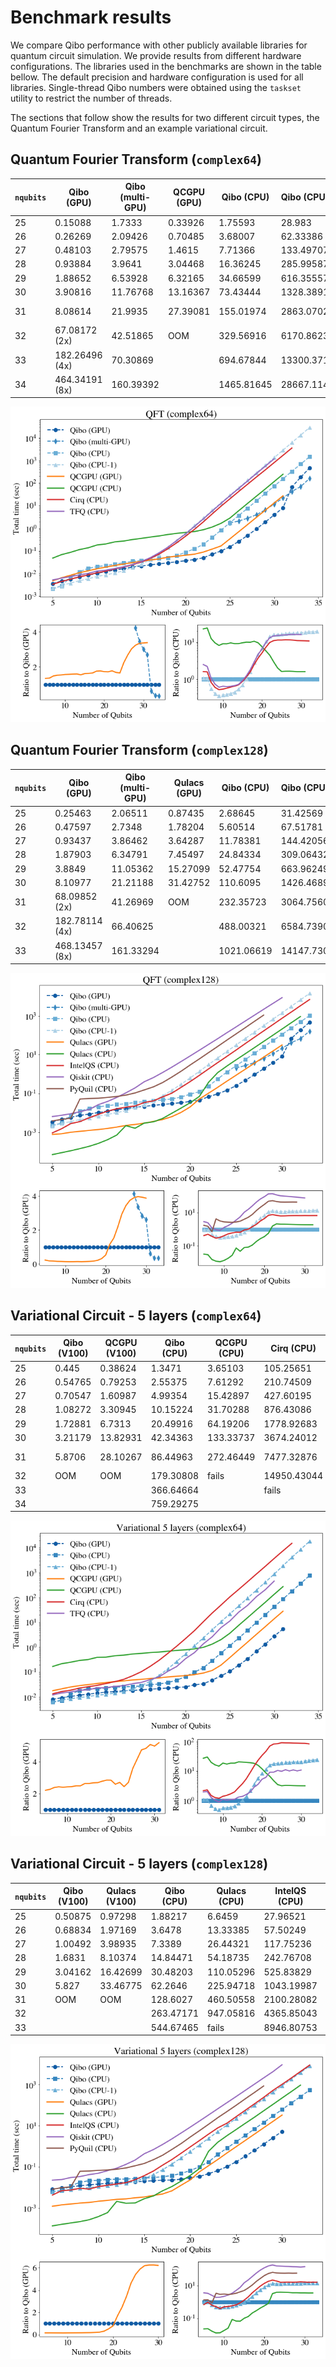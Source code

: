 # Benchmark results

We compare Qibo performance with other publicly available libraries for quantum
circuit simulation. We provide results from different hardware configurations.
The libraries used in the benchmarks are shown in the table bellow. The
default precision and hardware configuration is used for all libraries.
Single-thread Qibo numbers were obtained using the `taskset` utility to restrict
the number of threads.

The sections that follow show the results for two different circuit types, the
Quantum Fourier Transform and an example variational circuit.


## Quantum Fourier Transform (`complex64`)

`nqubits` | Qibo (GPU) | Qibo (multi-GPU) | QCGPU (GPU) | Qibo (CPU) | Qibo (CPU-1) | QCGPU (CPU) | Cirq (CPU) | TFQ (CPU)
-- | -- | -- | -- | -- | -- | -- | -- | --
25 | 0.15088 | 1.7333 | 0.33926 | 1.75593 | 28.983 | 2.81661 | 20.04615 | 27.31083
26 | 0.26269 | 2.09426 | 0.70485 | 3.68007 | 62.33386 | 5.98906 | 42.59027 | 57.70737
27 | 0.48103 | 2.79575 | 1.4615 | 7.71366 | 133.49707 | 12.57996 | 88.89556 | 123.62698
28 | 0.93884 | 3.9641 | 3.04468 | 16.36245 | 285.99587 | 26.39612 | 185.83514 | 264.49645
29 | 1.88652 | 6.53928 | 6.32165 | 34.66599 | 616.35557 | 54.92496 | 383.06087 | 558.00182
30 | 3.90816 | 11.76768 | 13.16367 | 73.43444 | 1328.38914 | 116.36015 | 805.87551 | 1179.73661
31 | 8.08614 | 21.9935 | 27.39081 | 155.01974 | 2863.07021 | 245.91649 | 1689.20272 | core dumped        
32 | 67.08172 (2x)  | 42.51865 | OOM | 329.56916 | 6170.86231 | fails | 3550.67372 |        
33 | 182.26496 (4x) | 70.30869 |         | 694.67844 | 13300.37152 |         | fails |        
34 | 464.34191 (8x) | 160.39392 |         | 1465.81645 | 28667.11473 |         |         |     

![qft-64](images/qft_c64.png)


## Quantum Fourier Transform (`complex128`)

`nqubits` | Qibo (GPU) | Qibo (multi-GPU) | Qulacs (GPU) | Qibo (CPU) | Qibo (CPU-1) | Qulacs (CPU) | IntelQS (CPU) | Qiskit (CPU) | PyQuil (CPU)
-- | -- | -- | -- | -- | -- | -- | -- | -- | --
25 | 0.25463 | 2.06511 | 0.87435 | 2.68645 | 31.42569 | 5.41102 | 17.2777 | 267.32462 | 116.83364
26 | 0.47597 | 2.7348 | 1.78204 | 5.60514 | 67.51781 | 11.11646 | 37.10058 | 537.95522 | 244.95282
27 | 0.93437 | 3.86462 | 3.64287 | 11.78381 | 144.42056 | 23.01487 | 78.81581 | 1075.48524 | 518.42093
28 | 1.87903 | 6.34791 | 7.45497 | 24.84334 | 309.06432 | 47.82596 | 166.74768 | 2156.63058 | 1084.50795
29 | 3.8849 | 11.05362 | 15.27099 | 52.47754 | 663.96249 | 99.40361 | 350.3245 | 4290.20236 | fails        
30 | 8.10977 | 21.21188 | 31.42752 | 110.6095 | 1426.46899 | 207.96072 | 744.3759 | 8564.4294 |        
31 | 68.09852 (2x) | 41.26969 | OOM | 232.35723 | 3064.75608 | 435.65923 | 1553.70923 | fails  |        
32 | 182.78114 (4x) | 66.40625 |         | 488.00321 | 6584.73906 | 912.57703 | 3279.90343 |         |        
33 | 468.13457 (8x) | 161.33294 |         | 1021.06619 | 14147.73073 | fails | 6867.85147 |         |    

![qft-c128](images/qft_c128.png)


## Variational Circuit - 5 layers (`complex64`)

`nqubits` | Qibo (V100) | QCGPU (V100) | Qibo (CPU) | QCGPU (CPU) | Cirq (CPU) | TFQ (CPU)
-- | -- | -- | -- | -- | -- | --
25 | 0.445 | 0.38624 | 1.3471 | 3.65103 | 105.25651 | 11.3111
26 | 0.54765 | 0.79253 | 2.55375 | 7.61292 | 210.74509 | 25.81774
27 | 0.70547 | 1.60987 | 4.99354 | 15.42897 | 427.60195 | 48.05409
28 | 1.08272 | 3.30945 | 10.15224 | 31.70288 | 876.43086 | 107.95146
29 | 1.72881 | 6.7313 | 20.49916 | 64.19206 | 1778.92683 | 204.5487
30 | 3.21179 | 13.82931 | 42.34363 | 133.33737 | 3674.24012 | 454.36985
31 | 5.8706 | 28.10267 | 86.44963 | 272.46449 | 7477.32876 | core dumped
32 | OOM    | OOM      | 179.30808 | fails   | 14950.43044 |
33 |         |         | 366.64664 |         | fails       |        
34 |         |         | 759.29275 |         |         |        

![var5-c64](images/var5layer_c64.png)


## Variational Circuit - 5 layers (`complex128`)

`nqubits` | Qibo (V100) | Qulacs (V100) | Qibo (CPU) | Qulacs (CPU) | IntelQS (CPU) | Qiskit (CPU) | PyQuil (CPU)
-- | -- | -- | -- | -- | -- | -- | --
25 | 0.50875 | 0.97298 | 1.88217 | 6.6459 | 27.96521 | 265.69477 | 99.8847
26 | 0.68834 | 1.97169 | 3.6478 | 13.33385 | 57.50249 | 533.14815 | 207.44335
27 | 1.00492 | 3.98935 | 7.3389 | 26.44321 | 117.75236 | 1067.66561 | 421.39925
28 | 1.6831 | 8.10374 | 14.84471 | 54.18735 | 242.76708 | 2146.48768 | 869.36062
29 | 3.04162 | 16.42699 | 30.48203 | 110.05296 | 525.83829 | 4275.40255 | fails
30 | 5.827   | 33.46775 | 62.2646 | 225.94718 | 1043.19987 | 9324.27692 |
31 | OOM     | OOM      | 128.6027 | 460.50558 | 2100.28082 | fails     |        
32 |         |          | 263.47171 | 947.05816 | 4365.85043 |         |        
33 |         |          | 544.67465 | fails     | 8946.80753 |         |     

![var5-c128](images/var5layer_c128.png)
